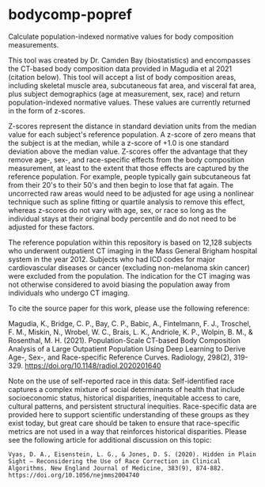 # bodycomp-popref
Calculate population-indexed normative values for body composition measurements. 

This tool was created by Dr. Camden Bay (biostatistics) and encompasses the CT-based body composition data provided in Magudia et al 2021 (citation below). This tool will accept a list of body composition areas, including skeletal muscle area, subcutaneous fat area, and visceral fat area, plus subject demographics (age at measurement, sex, race) and return population-indexed normative values. These values are currently returned in the form of z-scores.  

Z-scores represent the distance in standard deviation units from the median value for each subject's reference population. A z-score of zero means that the subject is at the median, while a z-score of +1.0 is one standard deviation above the median value. Z-scores offer the advantage that they remove age-, sex-, and race-specific effects from the body composition measurement, at least to the extent that those effects are captured by the reference population. For example, people typically gain subcutaneous fat from their 20's to their 50's and then begin to lose that fat again. The uncorrected raw areas would need to be adjusted for age using a nonlinear technique such as spline fitting or quartile analysis to remove this effect, whereas z-scores do not vary with age, sex, or race so long as the individual stays at their original body percentile and do not need to be adjusted for these factors.  

The reference population within this repository is based on 12,128 subjects who underwent outpatient CT imaging in the Mass General Brigham hospital system in the year 2012. Subjects who had ICD codes for major cardiovascular diseases or cancer (excluding non-melanoma skin cancer) were excluded from the population. The indication for the CT imaging was not otherwise considered to avoid biasing the population away from individuals who undergo CT imaging. 

To cite the source paper for this work, please use the following reference:

Magudia, K., Bridge, C. P., Bay, C. P., Babic, A., Fintelmann, F. J., Troschel, F. M., Miskin, N., Wrobel, W. C., Brais, L. K., Andriole, K. P., Wolpin, B. M., & Rosenthal, M. H. (2021). Population-Scale CT-based Body Composition Analysis of a Large Outpatient Population Using Deep Learning to Derive Age-, Sex-, and Race-specific Reference Curves. Radiology, 298(2), 319-329. https://doi.org/10.1148/radiol.2020201640 


Note on the use of self-reported race in this data: Self-identified race captures a complex mixture of social determinants of health that include socioeconomic status, historical disparities, inequitable access to care, cultural patterns, and persistent structural inequities. Race-specific data are provided here to support scientific understanding of these groups as they exist today, but great care should be taken to ensure that race-specific metrics are not used in a way that reinforces historical disparities. Please see the following article for additional discussion on this topic:

    Vyas, D. A., Eisenstein, L. G., & Jones, D. S. (2020). Hidden in Plain Sight — Reconsidering the Use of Race Correction in Clinical Algorithms. New England Journal of Medicine, 383(9), 874-882. https://doi.org/10.1056/nejmms2004740
